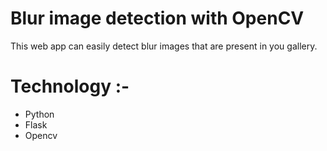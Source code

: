 # Blur image detection with OpenCV

This web app can easily detect blur images that are present in you gallery.

# Technology :-

<ul>
  
  <li>Python</li>
  <li>Flask</li>
  <li>Opencv</li>
  
</ul>
